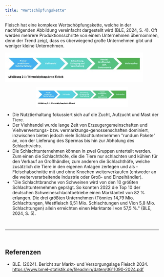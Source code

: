 ```yaml
---
title: "Wertschöpfungskette"
---
```



Fleisch hat eine komplexe Wertschöpfungskette, welche in der nachfolgenden Abbildung vereinfacht dargestellt wird (BLE, 2024, S. 4). Oft werden mehrere Produktionsschritte von einem Unternehmen übernommen, denn der Trend zeigt, dass es überwiegend große Unternehmen gibt und weniger kleine Unternehmen.

![Wertschöpfungskette Fleisch](Wertschoepfungskette-Fleisch.jpg) 

<p align="center">
  <img src="Wertschoepfungskette-Fleisch.jpg" alt="Wertschöpfungskette Fleisch" style="width:60%;">
</p>


- Die Nutztierhaltung fokussiert sich auf die Zucht, Aufzucht und Mast der Tiere. 
- Der Viehhandel wurde lange Zeit von Erzeugergemeinschaften und Viehverwertungs- bzw. vermarktungs-genossenschaften dominiert, inzwischen bieten jedoch viele Schlachtunternehmen "rundum Pakete" an, von der Lieferung des Spermas bis hin zur Abholung des Schlachtviehs. 
- Die Schlachtunternehmen können in zwei Gruppen unterteilt werden. Zum einen die Schlachthöfe, die die Tiere nur schlachten und kühlen für den Verkauf an Großhändler, zum anderen die Schlachthöfe, welche zusätzlich die Tiere in den eigenen Anlagen zerlegen und als -Fleischabschnitte mit und ohne Knochen weiterverkaufen (entweder an die weiterverarbeitende Industrie oder Groß- und Einzelhändler).
- "Die Schlachtbranche von Schweinen wird von den 10 größten Schlachtunternehmen geprägt. So konnten 2022 die Top 10 der deutschen Schweineschlachtbetriebe einen Marktanteil von 82 % erlangen. Die drei größten Unternehmen (Tönnies 14,79 Mio. Schlachtungen, Westfleisch 6,51 Mio. Schlachtungen und Vion 5,8 Mio. Schlachtungen) allein erreichten einen Marktanteil von 57,5 %." (BLE, 2024, S. 5). 

<br>

---

<br> 

## Referenzen
- BLE. (2024). Bericht zur Markt- und Versorgungslage Fleisch 2024. https://www.bmel-statistik.de/fileadmin/daten/0611090-2024.pdf 
